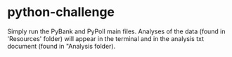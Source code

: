 # python-challenge

Simply run the PyBank and PyPoll main files. Analyses of the data (found in 'Resources' folder) will appear in the terminal and in the analysis txt document (found in "Analysis folder).
